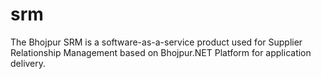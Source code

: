 # srm
The Bhojpur SRM is a software-as-a-service product used for Supplier Relationship Management based on Bhojpur.NET Platform for application delivery.
